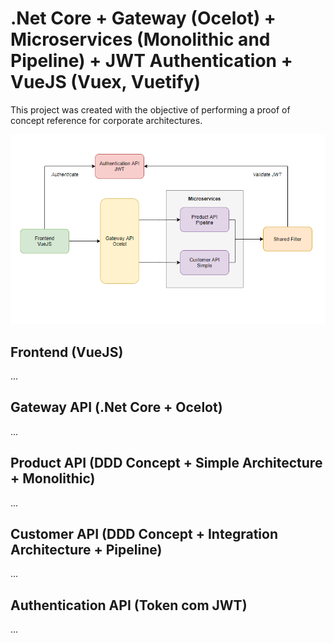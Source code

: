 # .Net Core + Gateway (Ocelot) + Microservices (Monolithic and Pipeline) + JWT Authentication + VueJS (Vuex, Vuetify)
This project was created with the objective of performing a proof of concept reference for corporate architectures.

![Flow archtecture](https://raw.githubusercontent.com/kallebelins/mvp24hours-poc-netcore-vue/main/docs/images/flow-architecture.PNG)

## Frontend (VueJS)
...

## Gateway API (.Net Core + Ocelot)
...

## Product API (DDD Concept + Simple Architecture + Monolithic)
...

## Customer API (DDD Concept + Integration Architecture + Pipeline)
...

## Authentication API (Token com JWT)
...